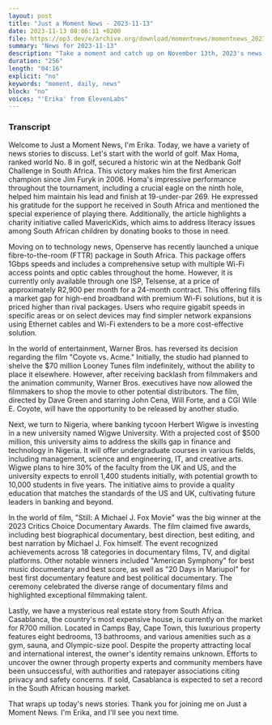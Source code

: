 ```yaml
---
layout: post
title: "Just a Moment News - 2023-11-13"
date: 2023-11-13 08:06:11 +0200
file: https://op3.dev/e/archive.org/download/momentnews/momentnews_2023-11-13.mp3
summary: "News for 2023-11-13"
description: "Take a moment and catch up on November 13th, 2023's news."
duration: "256"
length: "04:16"
explicit: "no"
keywords: "moment, daily, news"
block: "no"
voices: "'Erika' from ElevenLabs"
---
```


### Transcript

Welcome to Just a Moment News, I'm Erika. Today, we have a variety of news stories to discuss. Let's start with the world of golf. Max Homa, ranked world No. 8 in golf, secured a historic win at the Nedbank Golf Challenge in South Africa. This victory makes him the first American champion since Jim Furyk in 2006. Homa's impressive performance throughout the tournament, including a crucial eagle on the ninth hole, helped him maintain his lead and finish at 19-under-par 269. He expressed his gratitude for the support he received in South Africa and mentioned the special experience of playing there. Additionally, the article highlights a charity initiative called MavericKids, which aims to address literacy issues among South African children by donating books to those in need.

Moving on to technology news, Openserve has recently launched a unique fibre-to-the-room (FTTR) package in South Africa. This package offers 1Gbps speeds and includes a comprehensive setup with multiple Wi-Fi access points and optic cables throughout the home. However, it is currently only available through one ISP, Telsense, at a price of approximately R2,900 per month for a 24-month contract. This offering fills a market gap for high-end broadband with premium Wi-Fi solutions, but it is priced higher than rival packages. Users who require gigabit speeds in specific areas or on select devices may find simpler network expansions using Ethernet cables and Wi-Fi extenders to be a more cost-effective solution.

In the world of entertainment, Warner Bros. has reversed its decision regarding the film "Coyote vs. Acme." Initially, the studio had planned to shelve the $70 million Looney Tunes film indefinitely, without the ability to place it elsewhere. However, after receiving backlash from filmmakers and the animation community, Warner Bros. executives have now allowed the filmmakers to shop the movie to other potential distributors. The film, directed by Dave Green and starring John Cena, Will Forte, and a CGI Wile E. Coyote, will have the opportunity to be released by another studio.

Next, we turn to Nigeria, where banking tycoon Herbert Wigwe is investing in a new university named Wigwe University. With a projected cost of $500 million, this university aims to address the skills gap in finance and technology in Nigeria. It will offer undergraduate courses in various fields, including management, science and engineering, IT, and creative arts. Wigwe plans to hire 30% of the faculty from the UK and US, and the university expects to enroll 1,400 students initially, with potential growth to 10,000 students in five years. The initiative aims to provide a quality education that matches the standards of the US and UK, cultivating future leaders in banking and beyond.

In the world of film, "Still: A Michael J. Fox Movie" was the big winner at the 2023 Critics Choice Documentary Awards. The film claimed five awards, including best biographical documentary, best direction, best editing, and best narration by Michael J. Fox himself. The event recognized achievements across 18 categories in documentary films, TV, and digital platforms. Other notable winners included "American Symphony" for best music documentary and best score, as well as "20 Days in Mariupol" for best first documentary feature and best political documentary. The ceremony celebrated the diverse range of documentary films and highlighted exceptional filmmaking talent.

Lastly, we have a mysterious real estate story from South Africa. Casablanca, the country's most expensive house, is currently on the market for R700 million. Located in Camps Bay, Cape Town, this luxurious property features eight bedrooms, 13 bathrooms, and various amenities such as a gym, sauna, and Olympic-size pool. Despite the property attracting local and international interest, the owner's identity remains unknown. Efforts to uncover the owner through property experts and community members have been unsuccessful, with authorities and ratepayer associations citing privacy and safety concerns. If sold, Casablanca is expected to set a record in the South African housing market.

That wraps up today's news stories. Thank you for joining me on Just a Moment News. I'm Erika, and I'll see you next time.

